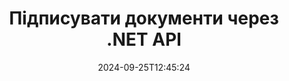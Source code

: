 ---
############################# Static ############################
layout: "landing"
date: 2024-09-25T12:45:24
draft: false

lang: uk
product: "Signature"
product_tag: "signature"
platform: "Net"
platform_tag: "net"

############################# Drop-down ############################
supported_platforms:
  items:
    # supported_platforms loop
    - title: ".NET"
      tag: "net"
    # supported_platforms loop
    - title: "Java"
      tag: "java"
    # supported_platforms loop
    - title: "Node.js"
      tag: "nodejs-java" 
    # supported_platforms loop
    - title: "Python"
      tag: "python-net" 

############################# Head ############################
head_title: "API цифрових підписів C# .NET - GroupDocs.Signature"
head_description: "Інтегруйте обробку цифрових підписів у свої програми .NET за допомогою GroupDocs.Signature. Швидко та ефективно захистіть свої файли підписами."

############################# Header ############################
title: "Підписувати документи через .NET API"
description: "Підписуйте цифрові документи та зображення на будь-якій платформі за допомогою наших гнучких API та рішень на основі програм для програмістів і кінцевих користувачів."
words:
  for: "для"

actions:
  main: "Безкоштовне завантаження NuGet"
  main_link: "https://www.nuget.org/packages/GroupDocs.Signature"
  alt: "Ліцензування"
  alt_link: "https://purchase.groupdocs.com/pricing/signature/net/"
  title: "Готові почати?"
  description: "Спробуйте функції GroupDocs.Signature безкоштовно або подайте запит на ліцензію"

release:
  title: "Випущено версію {0}"
  notes: "Подивіться, що нового"
  downloads: "Завантаження"

code:
  title: "Підписуйте PDF-файли на C#"
  more: "Більше прикладів"
  more_link: "https://github.com/groupdocs-signature/GroupDocs.Signature-for-.NET/"
  install: "dotnet add package GroupDocs.Signature"
  content: |
    ```csharp {style=abap}   
    // Виберіть документ PDF
    using (Signature signature = new Signature("sample.pdf"))
    {
        // Надайте текст
        var options = new TextSignOptions("John Smith")
        {
            // Встановити колір
            ForeColor = Color.Red
        };
        // Підпишіть документ і збережіть його у файлі
        signature.Sign("signed.pdf", options);
    }
    ```

############################# Overview ############################
overview:
  enable: true
  title: "Огляд GroupDocs.Signature"
  description: "API для підписання документів і пов’язаних операцій у програмах .NET"
  features:
    # feature loop
    - title: "Додавання підписів до ділових документів на C#"
      content: "Підпис документів: за допомогою GroupDocs.Signature для .NET ви можете додавати різні типи підписів, як-от текст, зображення, штрих-коди та цифрові сертифікати, до документів PDF і Office. Цей API дозволяє підписувати документи майже будь-яким типом даних, у тому числі прихованими метаданими."

    # feature loop
    - title: "Оформлення підписаних документів"
      content: "Додаткова обробка: ви можете виконувати потужні операції з підписаними документами за допомогою GroupDocs.Signature. Це включає пошук наявних підписів у бізнес-документах та їх перевірку за певними критеріями. Крім того, ви можете отримувати інформацію про документ і переглядати сторінки за допомогою цього API .NET."

    # feature loop
    - title: "Налаштування результатів"
      content: "GroupDocs.Signature для .NET пропонує широкі можливості налаштування. Ви можете точно розташувати підписи будь-де на сторінці документа та налаштувати їх зовнішній вигляд за допомогою різноманітних параметрів. Крім того, цей API підтримує збереження оброблених документів у широкому діапазоні підтримуваних форматів."

############################# Platforms ############################
platforms:
  enable: true
  title: "Незалежність від платформи"
  description: "GroupDocs.Signature для .NET підтримує такі операційні системи, фреймворки та менеджери пакетів"
  items:
    # platform loop
    - title: "Amazon"
      image: "amazon"
    # platform loop
    - title: "Docker"
      image: "docker"
    # platform loop
    - title: "Azure"
      image: "azure"
    # platform loop
    - title: "VS Code"
      image: "vs_code"
    # platform loop
    - title: "ReSharper"
      image: "resharper"
    # platform loop
    - title: "macOS"
      image: "finder"
    # platform loop
    - title: "Linux"
      image: "linux"
    # platform loop
    - title: "NuGet"
      image: "nuget"

############################# File formats ############################
formats:
  enable: true
  title: "Підтримувані формати файлів"
  description: |
    GroupDocs.Signature для .NET підтримує операції з такими [форматами файлів](https://docs.groupdocs.com/signature/net/supported-document-formats/).
  groups:
    # group loop
    - color: "green"
      content: |
        ### Формати Microsoft Office
        * **Word:**  DOCX, DOC, DOCM, DOT, DOTX, DOTM, RTF
        * **Excel:** XLSX, XLS, XLSM, XLSB, XLTM, XLT, XLTM, XLTX, XLAM, SXC, SpreadsheetML
        * **PowerPoint:** PPT, PPTX, PPS, PPSX, PPSM, POT, POTM, POTX, PPTM
    # group loop
    - color: "blue"
      content: |
        ### Зображення та інші формати
        * **Портативний:** PDF
        * **Зображення:** JPG, BMP, PNG, TIFF, GIF, DICOM, WEBP
        * **Інші офісні формати:** ODT, OTT, OTS, ODS, ODP, OTP, ODG
      # group loop
    - color: "red"
      content: |
        ### Інші формати
        * **Інтернет:** HTML, MHTML
        * **Архіви:** ZIP, TAR, 7Z
        * **Сертифікати:** PFX

############################# Features ############################
features:
  enable: true
  title: "Функції GroupDocs.Signature"
  description: "Підписуйте PDF-файли, документи Office і зображення швидко й точно"

  items:
    # feature loop
    - icon: "sign"
      title: "Підписання документа"
      content: "Точно додайте один або кілька підтримуваних типів підписів у будь-яку вказану позицію ділових документів."

    # feature loop
    - icon: "custom"
      title: "Налаштувати підписи"
      content: "Використовуйте такі функції, як колір, шрифт, рамка, поворот тощо, щоб налаштувати вигляд підписів."

    # feature loop
    - icon: "password"
      title: "Захист документів паролем"
      content: "Захистіть певні типи документів, встановивши пароль після підписання."

    # feature loop
    - icon: "protect"
      title: "Захист від змін"
      content: "Запобігайте змінам важливих ділових документів після додавання підпису за допомогою цифрового сертифіката."

    # feature loop
    - icon: "convert"
      title: "Перетворення підписаних файлів в інші формати"
      content: "Перетворіть підписані файли у потрібні формати, наприклад збережіть документ Word у форматі PDF."

    # feature loop
    - icon: "preview"
      title: "Витягти попередній перегляд сторінки"
      content: "Витягуйте сторінки з підписаних документів як окремі зображення для подальшої обробки."

    # feature loop
    - icon: "search"
      title: "Пошук підпису в документах"
      content: "Отримати інформацію про раніше додані підписи в певних документах."

    # feature loop
    - icon: "validate"
      title: "Перевірте підписані документи"
      content: "Перевірте належне підписання документів за допомогою функцій перевірки."

    # feature loop
    - icon: "update"
      title: "Оновіть або видаліть підписи"
      content: "Легко змінюйте розташування певних підписів на сторінці, змінюйте їхній текст або видаляйте їх без проблем."

############################# Code samples ############################
code_samples:
  enable: true
  title: "Зразки коду"
  description: "Деякі випадки використання типових GroupDocs.Signature для операцій .NET"
  items:
    # code sample loop
    - title: "Додати QR-код до PDF"
      content: |
        Додавання [QR-кодів](https://docs.groupdocs.com/signature/net/esign-document-with-qr-code-signature/) до певних сторінок PDF-документів може покращити бізнес-процеси. Нижче наведено приклад того, як додати QR-код за допомогою GroupDocs.Signature.
        {{< landing/code title="Як вставити QR-код у PDF.">}}
        ```csharp {style=abap}
        // Завантажте документ для підпису
        using (Signature signature = new Signature("file_to_sign.pdf"))
        {
            // Створіть параметри QR-коду з попередньо визначеним текстом
            QrCodeSignOptions options = new QrCodeSignOptions("The document is approved by John Smith")
            {
                // Налаштуйте тип кодування QR-коду та положення на сторінці
                EncodeType = QrCodeTypes.QR,
                Left = 100,
                Top = 100
            };
            // Підпишіть документ і збережіть його як файл результату
            signature.Sign("file_with_QR.pdf", options);
        }
        ```
        {{< /landing/code >}}
    # code sample loop
    - title: "Захист документа DOCX за допомогою цифрового сертифіката"
      content: |
        Ви можете [захистити документ](https://docs.groupdocs.com/signature/net/esign-document-with-digital-signature/) за допомогою особистих або корпоративних підписів, які зберігаються як цифрові сертифікати. Такі захищені документи не можна змінити без визнання підпису недійсним.
        {{< landing/code title="Ось як забезпечити цілісність документа.">}}
        ```csharp {style=abap}   
        // Завантажте документ для цифрового підпису
        using (Signature signature = new Signature("file_to_sign.docx"))
        {
            // Укажіть параметри цифрового підпису та вкажіть шлях до файлу сертифіката
            DigitalSignOptions options = new DigitalSignOptions("certificate.pfx")
            {
                // Встановіть пароль сертифіката
                Password = "1234567890"
            };
            // Підпишіть документ і збережіть його в потрібному місці
            signature.Sign("digitally_signed.docx", options);
        }
        ```
        {{< /landing/code >}}

---